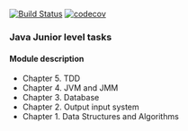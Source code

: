 [![Build Status](https://travis-ci.org/yarmail/job4j_design.svg?branch=master)](https://travis-ci.org/yarmail/job4j_design)
[![codecov](https://codecov.io/gh/yarmail/job4j_design/branch/master/graph/badge.svg)](https://codecov.io/gh/yarmail/job4j_design)

### Java Junior level tasks

#### Module description
* Chapter 5. TDD
* Chapter 4. JVM and JMM
* Chapter 3. Database
* Chapter 2. Output input system
* Chapter 1. Data Structures and Algorithms <br>